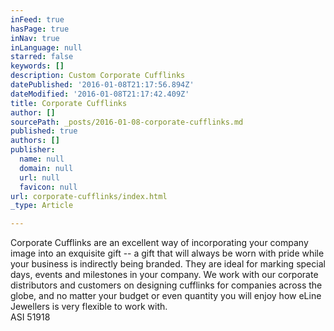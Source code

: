 ```yaml
---
inFeed: true
hasPage: true
inNav: true
inLanguage: null
starred: false
keywords: []
description: Custom Corporate Cufflinks
datePublished: '2016-01-08T21:17:56.894Z'
dateModified: '2016-01-08T21:17:42.409Z'
title: Corporate Cufflinks
author: []
sourcePath: _posts/2016-01-08-corporate-cufflinks.md
published: true
authors: []
publisher:
  name: null
  domain: null
  url: null
  favicon: null
url: corporate-cufflinks/index.html
_type: Article

---
```

Corporate Cufflinks are an excellent way of incorporating your company image into an exquisite gift -- a gift that will always be worn with pride while your business is indirectly being branded. They are ideal for marking special days, events and milestones in your company. We work with our corporate distributors and customers on designing cufflinks for companies across the globe, and no matter your budget or even quantity you will enjoy how eLine Jewellers is very flexible to work with.    
ASI 51918